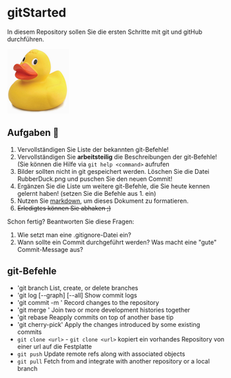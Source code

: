 # gitStarted
In diesem Repository sollen Sie die ersten Schritte mit git und gitHub durchführen.

![Ente!](RubberDuck.png)

## Aufgaben :dart:
1. Vervollständigen Sie Liste der bekannten git-Befehle!
2. Vervollständigen Sie **arbeitsteilig** die Beschreibungen der git-Befehle! (Sie können die Hilfe via `git help <command>` aufrufen
4. Bilder sollten nicht in git gespeichert werden. Löschen Sie die Datei RubberDuck.png und puschen Sie den neuen Commit!
2. Ergänzen Sie die Liste um weitere git-Befehle, die Sie heute kennen gelernt haben! (setzen Sie die Befehle aus 1. ein)
3. Nutzen Sie [markdown](https://github.com/adam-p/markdown-here/wiki/Markdown-Cheatsheet), um dieses Dokument zu formatieren.
4. ~~Erledigtes können Sie abhaken ;)~~

Schon fertig? Beantworten Sie diese Fragen:
1. Wie setzt man eine .gitignore-Datei ein?
2. Wann sollte ein Commit durchgeführt werden? Was macht eine "gute" Commit-Message aus?

## git-Befehle
- 'git branch List, create, or delete branches
- 'git log [--graph] [--all] Show commit logs
- 'git commit -m <message>' Record changes to the repository
- 'git merge <commit>' Join two or more development histories together
- 'git rebase <commit> Reapply commits on top of another base tip
- 'git cherry-pick' Apply the changes introduced by some existing commits
- `git clone <url>` - `git clone <url>` kopiert ein vorhandes Repository von einer url auf die Festplatte
- `git push` Update remote refs along with associated objects 
- `git pull` Fetch from and integrate with another repository or a local branch
